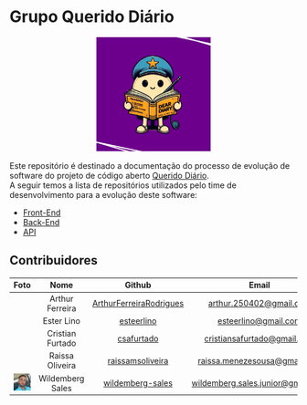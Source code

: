 # Grupo Querido Diário

<p align="center">
  <img src="./docs/images/logo-querido-diario.jpeg" width="200px" />
</p>

Este repositório é destinado a documentação do processo de evolução de software do projeto de código aberto [Querido Diário](https://queridodiario.ok.org.br/).  
A seguir temos a lista de repositórios utilizados pelo time de desenvolvimento para a evolução deste software:

* [Front-End](https://github.com/Wildemberg-Projects/querido-diario-frontend)
* [Back-End](https://github.com/Wildemberg-Projects/querido-diario-backend)
* [API](https://github.com/Wildemberg-Projects/querido-diario-api)


## Contribuidores
| Foto | Nome | Github | Email |
| :--: | :--: | :----: | :---: |
| | Arthur Ferreira | [ArthurFerreiraRodrigues](https://github.com/ArthurFerreiraRodrigues) | arthur.250402@gmail.com |
| | Ester Lino | [esteerlino](https://github.com/esteerlino) | esteerlino@gmail.com |
| | Cristian Furtado | [csafurtado](htwidth="200px"tps://github.com/csafurtado) | cristiansafurtado@gmail.com |
| | Raissa Oliveira | [raissamsoliveira](https://github.com/raissamsoliveira) | raissa.menezesousa@gmail.com |
| <img src="./docs/images/will.jpeg" width="200px" /> | Wildemberg Sales | [wildemberg-sales](https://github.com/wildemberg-sales) | wildemberg.sales.junior@gmail.com | 
